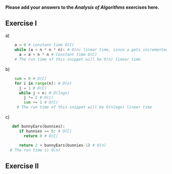 #### Please add your answers to the ***Analysis of  Algorithms*** exercises here.

## Exercise I

a)
```python
    a = 0 # constant time O(C)
    while (a < n * n * n): # O(n) linear time, since a gets incremented by n * n on each iteration
      a = a + n * n # Constant time O(C)
    # The run time of this snippet will be O(n) linear time
```


b)
```python
    sum = 0 # O(C)
    for i in range(n): # O(n) 
      j = 1 # O(C)
      while j < n: # O(logn)
        j *= 2 # O(c)
        sum += 1 # O(C)
     # The run time of this snippet will be O(nlogn) linear time
```


c)
```python
   def bunnyEars(bunnies):
      if bunnies == 0: # O(C)
        return 0 # O(C)

      return 2 + bunnyEars(bunnies-1) # O(n)
  # The run time is O(n)
```

## Exercise II



